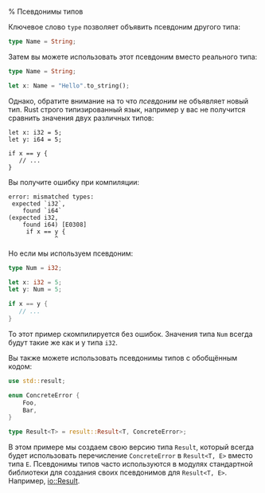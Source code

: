 % Псевдонимы типов

Ключевое слово `type` позволяет объявить псевдоним другого типа:

```rust
type Name = String;
```

Затем вы можете использовать этот псевдоним вместо реального типа:

```rust
type Name = String;

let x: Name = "Hello".to_string();
```

Однако, обратите внимание на то что *псевдоним* не объявляет новый тип. Rust строго типизированный язык, например у вас не получится сравнить значения двух различных типов:

```rust,ignore
let x: i32 = 5;
let y: i64 = 5;

if x == y {
   // ...
}
```

Вы получите ошибку при компиляции:

```text
error: mismatched types:
 expected `i32`,
    found `i64`
(expected i32,
    found i64) [E0308]
     if x == y {
             ^
```

Но если мы используем псевдоним:

```rust
type Num = i32;

let x: i32 = 5;
let y: Num = 5;

if x == y {
   // ...
}
```

То этот пример скомпилируется без ошибок. Значения типа `Num` всегда будут такие же как и у типа `i32`.

Вы также можете использовать псевдонимы типов с обобщённым кодом:

```rust
use std::result;

enum ConcreteError {
    Foo,
    Bar,
}

type Result<T> = result::Result<T, ConcreteError>;
```

В этом примере мы создаем свою версию типа `Result`, который всегда будет использовать перечисление `ConcreteError` в `Result<T, E>` вместо типа `E`. Псевдонимы типов часто используются в модулях стандартной библиотеки для создания своих псевдонимов для `Result<T, E>`. Например, [io::Result](http://doc.rust-lang.org/stable/std/io/type.Result.html).
